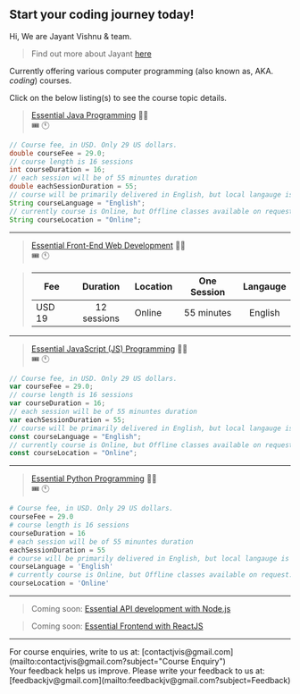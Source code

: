 ## Start your coding journey today!

Hi, We are Jayant Vishnu & team.
> Find out more about Jayant [here](about-jayant.md)

Currently offering various computer programming (also known as, AKA. *coding*) courses.

Click on the below listing(s) to see the course topic details.
> [Essential Java Programming](essentialjava.md) 🧑‍🏫 <br/>
>    🎟️ 🕚
```java
// Course fee, in USD. Only 29 US dollars.
double courseFee = 29.0;
// course length is 16 sessions
int courseDuration = 16; 
// each session will be of 55 minuntes duration
double eachSessionDuration = 55;
// course will be primarily delivered in English, but local langauge is used if needed
String courseLanguage = "English";
// currently course is Online, but Offline classes available on request.
String courseLocation = "Online"; 
```
<hr>

> [Essential Front-End Web Development](essential-frontend-web.md) 🧑‍🏫 <br/>
>    🎟️ 🕚

>| Fee           |  Duration    |  Location     | One Session  | Langauge  |
>| ------------- |:------------:| ------------- |:------------:|:---------:|
>| USD 19        | 12 sessions  | Online        | 55 minutes   | English   |

<hr>

> [Essential JavaScript (JS) Programming](essential-javascript.md) 🧑‍🏫 <br/>
>    🎟️ 🕚
```javascript
// Course fee, in USD. Only 29 US dollars.
var courseFee = 29.0;
// course length is 16 sessions
var courseDuration = 16;
// each session will be of 55 minuntes duration
var eachSessionDuration = 55;
// course will be primarily delivered in English, but local langauge is used if needed
const courseLanguage = "English";
// currently course is Online, but Offline classes available on request.
const courseLocation = "Online"; 
```

<hr>

> [Essential Python Programming](essential-python.md) 🧑‍🏫 <br/>
>    🎟️ 🕚
```python
# Course fee, in USD. Only 29 US dollars.
courseFee = 29.0
# course length is 16 sessions
courseDuration = 16
# each session will be of 55 minuntes duration
eachSessionDuration = 55
# course will be primarily delivered in English, but local langauge is used if needed
courseLanguage = 'English'
# currently course is Online, but Offline classes available on request.
courseLocation = 'Online' 
```
<hr>

> Coming soon: [Essential API development with Node.js]() 

> Coming soon: [Essential Frontend with ReactJS]() <br>


<hr>
For course enquiries, write to us at: [contactjvis@gmail.com](mailto:contactjvis@gmail.com?subject="Course Enquiry")<br>
Your feedback helps us improve. Please write your feedback to us at: [feedbackjv@gmail.com](mailto:feedbackjv@gmail.com?subject=Feedback)
